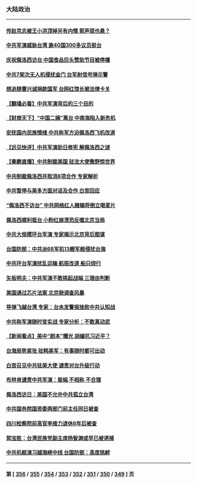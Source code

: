 ### 大陆政治
---
#### [传赵克志被王小洪顶掉另有内情 郭声琨也悬？](../../pages/ncid277/n13797042.md) 
#### [中共军演威胁台湾 逾40国300多议员挺台](../../pages/ncid277/n13796826.md) 
#### [庆祝佩洛西访台 中国食品巨头赞助节目被停播](../../pages/ncid277/n13796995.md) 
#### [中共7架次无人机侵扰金门 台军射信号弹示警](../../pages/ncid277/n13796772.md) 
#### [想追随曹兴诚捐款国军 台网红馆长被法律卡关](../../pages/ncid277/n13796722.md) 
#### [【翻墙必看】中共军演背后的三个目的](../../pages/ncid277/n13796765.md) 
#### [【财商天下】“中国二姨”离台 中南海陷入新危机](../../pages/ncid277/n13796698.md) 
#### [安抚国内民族情绪 中共称军方迫佩洛西飞机改道](../../pages/ncid277/n13796600.md) 
#### [【远见快评】中共军演助日修宪 解佩洛西之谜](../../pages/ncid277/n13796695.md) 
#### [【秦鹏直播】中共制裁美国 驻法大使撒野惊世界](../../pages/ncid277/n13796673.md) 
#### [中共制裁佩洛西并取消8项合作 专家解析](../../pages/ncid277/n13796508.md) 
#### [中共暂停与美多方面对话及合作 白宫回应](../../pages/ncid277/n13796660.md) 
#### [“佩洛西不访台” 中共网络红人赌输将倒立喝麦片](../../pages/ncid277/n13796636.md) 
#### [佩洛西顺利抵台 小粉红崩溃恐反噬北京当局](../../pages/ncid277/n13796449.md) 
#### [中共大规模环台军演 专家揭示北京背后图谋](../../pages/ncid277/n13796523.md) 
#### [台国防部：中共派68军机13艘军舰侵扰台海](../../pages/ncid277/n13796455.md) 
#### [中共环台军演扰乱运输 航班改道 船只绕行](../../pages/ncid277/n13796504.md) 
#### [矢板明夫：中共军演不敢挑起战端 三理由判断](../../pages/ncid277/n13796199.md) 
#### [美国通过芯片法案 北京掀调查风暴](../../pages/ncid277/n13796506.md) 
#### [导弹飞越台湾 专家：台未发警报挫败中共认知战](../../pages/ncid277/n13796119.md) 
#### [中共称军演随时变实战 专家分析：不敢真动武](../../pages/ncid277/n13796365.md) 
#### [【新闻看点】美中“剧本”曝光 胡编坑习近平？](../../pages/ncid277/n13795860.md) 
#### [台海局势紧张 驻韩美军：有事随时都可出动](../../pages/ncid277/n13796391.md) 
#### [白宫召见中共驻美大使 谴责对台升级行动](../../pages/ncid277/n13796385.md) 
#### [布林肯谴责中共军演：极端 不相称 不合理](../../pages/ncid277/n13796366.md) 
#### [佩洛西访日：美国不允许中共孤立台湾](../../pages/ncid277/n13796343.md) 
#### [中共国务院国资委两部门前主任同日被查](../../pages/ncid277/n13796321.md) 
#### [四川检察院前高官李维力退休6年后被查](../../pages/ncid277/n13796239.md) 
#### [郭宝胜：台湾民族党副主席杨智渊或早已被诱捕](../../pages/ncid277/n13796167.md) 
#### [中共机舰演习越海峡中线 台国防部：高度挑衅](../../pages/ncid277/n13796120.md) 

---
#### 第 [ [356](./356.md) / [355](./355.md) / [354](./354.md) / [353](./353.md) / [352](./352.md) / [351](./351.md) / [350](./350.md) / [349](./349.md) ] 页
